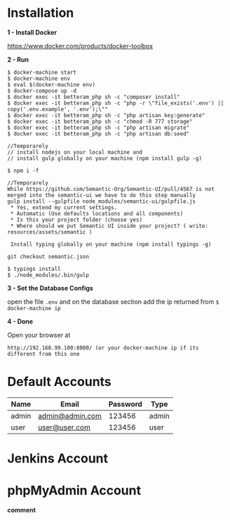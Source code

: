 # Installation

**1 - Install Docker**

https://www.docker.com/products/docker-toolbox

**2 - Run**

```
$ docker-machine start
$ docker-machine env
$ eval $(docker-machine env)
$ docker-compose up -d
$ docker exec -it betteram_php sh -c "composer install"
$ docker exec -it betteram_php sh -c "php -r \"file_exists('.env') || copy('.env.example', '.env');\""
$ docker exec -it betteram_php sh -c "php artisan key:generate"
$ docker exec -it betteram_php sh -c "chmod -R 777 storage"
$ docker exec -it betteram_php sh -c "php artisan migrate"
$ docker exec -it betteram_php sh -c "php artisan db:seed"

//Temporarely 
// install nodejs on your local machine and 
// install gulp globally on your machine (npm install gulp -g)

$ npm i -f

//Temporarely
While https://github.com/Semantic-Org/Semantic-UI/pull/4567 is not merged into the semantic-ui we have to do this step manually
gulp install --gulpfile node_modules/semantic-ui/gulpfile.js
 * Yes, extend my current settings.
 * Automatic (Use defaults locations and all components)
 * Is this your project folder (choose yes)
 * Where should we put Semantic UI inside your project? ( write: resources/assets/semantic )

 Install typing globally on your machine (npm install typings -g)

git checkout semantic.json

$ typings install
$ ./node_modules/.bin/gulp

```

**3 - Set the Database Configs**

open the file ```.env``` and on the database section add the ip returned from ```$ docker-machine ip```

**4 - Done**

Open your browser at 

```
http://192.168.99.100:8080/ (or your docker-machine ip if its different from this one
```

# Default Accounts

| Name  | Email           | Password | Type  |
|-------|-----------------|----------|-------|
| admin | admin@admin.com | 123456   | admin |
| user  | user@user.com   | 123456   | user  |

# Jenkins Account
# phpMyAdmin Account

**comment**
